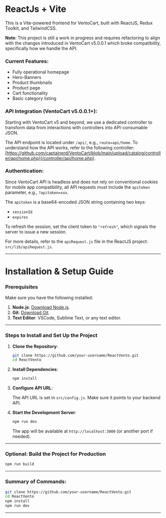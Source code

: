  # ReactJs + Vite

This is a Vite-powered frontend for VentoCart, built with ReactJS, Redux Toolkit, and TailwindCSS.

**Note**: This project is still a work in progress and requires refactoring to align with the changes introduced in VentoCart v5.0.0.1 which broke compatibility, specifically how we handle the API.

### Current Features:
- Fully operational homepage
- Hero-Banners
- Product thumbnails
- Product page
- Cart functionality
- Basic category listing

### API Integration (VentoCart v5.0.0.1+):
Starting with VentoCart v5 and beyond, we use a dedicated controller to transform data from interactions with controllers into API-consumable JSON.

The API endpoint is located under `/api/`, e.g., `route=api/home`. To understand how the API works, refer to the following controller:  
[https://github.com/captainerd/VentoCart/blob/main/upload/catalog/controller/api/home.php](/controller/api/home.php).

### Authentication:
Since VentoCart API is headless and does not rely on conventional cookies for mobile app compatibility, all API requests must include the `apitoken` parameter, e.g., `?apitoken=xxx`.

The `apitoken` is a base64-encoded JSON string containing two keys:
- `sessionId`
- `expires`

To refresh the session, set the client token to `"refresh"`, which signals the server to issue a new session. 

For more details, refer to the `apiRequest.js` file in the ReactJS project:  
`src/lib/apiRequest.js`.

---

 
# Installation & Setup Guide

### Prerequisites

Make sure you have the following installed:

1. **Node.js**: [Download Node.js](https://nodejs.org/).
2. **Git**: [Download Git](https://git-scm.com/).
3. **Text Editor**: VSCode, Sublime Text, or any text editor.

---

### Steps to Install and Set Up the Project

1. **Clone the Repository**:

   ```bash
   git clone https://github.com/your-username/ReactVento.git
   cd ReactVento
   ```

2. **Install Dependencies**:

   ```bash
   npm install
   ```

3. **Configure API URL**:

   The API URL is set in `src/config.js`. Make sure it points to your backend API.

4. **Start the Development Server**:

   ```bash
   npm run dev
   ```

   The app will be available at `http://localhost:3000` (or another port if needed).

---

### Optional: Build the Project for Production

```bash
npm run build
```

---

### Summary of Commands:

```bash
git clone https://github.com/your-username/ReactVento.git
cd ReactVento
npm install
npm run dev
```

---
 
